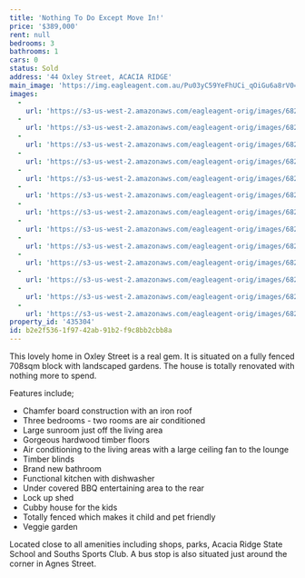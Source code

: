 ```yaml
---
title: 'Nothing To Do Except Move In!'
price: '$389,000'
rent: null
bedrooms: 3
bathrooms: 1
cars: 0
status: Sold
address: '44 Oxley Street, ACACIA RIDGE'
main_image: 'https://img.eagleagent.com.au/Pu03yC59YeFhUCi_qOiGu6a8rV0=/1280x854/smart/https://s3-us-west-2.amazonaws.com/eagleagent-orig/images/6822990/117515995-image-M.jpg'
images:
  -
    url: 'https://s3-us-west-2.amazonaws.com/eagleagent-orig/images/6823002/117515995-image-L.jpg'
  -
    url: 'https://s3-us-west-2.amazonaws.com/eagleagent-orig/images/6823001/117515995-image-K.jpg'
  -
    url: 'https://s3-us-west-2.amazonaws.com/eagleagent-orig/images/6823000/117515995-image-J.jpg'
  -
    url: 'https://s3-us-west-2.amazonaws.com/eagleagent-orig/images/6822999/117515995-image-I.jpg'
  -
    url: 'https://s3-us-west-2.amazonaws.com/eagleagent-orig/images/6822998/117515995-image-H.jpg'
  -
    url: 'https://s3-us-west-2.amazonaws.com/eagleagent-orig/images/6822997/117515995-image-G.jpg'
  -
    url: 'https://s3-us-west-2.amazonaws.com/eagleagent-orig/images/6822996/117515995-image-F.jpg'
  -
    url: 'https://s3-us-west-2.amazonaws.com/eagleagent-orig/images/6822995/117515995-image-E.jpg'
  -
    url: 'https://s3-us-west-2.amazonaws.com/eagleagent-orig/images/6822994/117515995-image-D.jpg'
  -
    url: 'https://s3-us-west-2.amazonaws.com/eagleagent-orig/images/6822993/117515995-image-C.jpg'
  -
    url: 'https://s3-us-west-2.amazonaws.com/eagleagent-orig/images/6822992/117515995-image-B.jpg'
  -
    url: 'https://s3-us-west-2.amazonaws.com/eagleagent-orig/images/6822991/117515995-image-A.jpg'
  -
    url: 'https://s3-us-west-2.amazonaws.com/eagleagent-orig/images/6822990/117515995-image-M.jpg'
property_id: '435304'
id: b2e2f536-1f97-42ab-91b2-f9c8bb2cbb8a
---
```

This lovely home in Oxley Street is a real gem. It is situated on a fully fenced 708sqm block with landscaped gardens. The house is totally renovated with nothing more to spend.

Features include;
*  Chamfer board construction with an iron roof
*  Three bedrooms - two rooms are air conditioned
*  Large sunroom just off the living area
*  Gorgeous hardwood timber floors
*  Air conditioning to the living areas with a large ceiling fan to the lounge
*  Timber blinds
*  Brand new bathroom
*  Functional kitchen with dishwasher
*  Under covered BBQ entertaining area to the rear
*  Lock up shed
*  Cubby house for the kids
*  Totally fenced which makes it child and pet friendly
*  Veggie garden

Located close to all amenities including shops, parks, Acacia Ridge State School and Souths Sports Club. A bus stop is also situated just around the corner in Agnes Street.